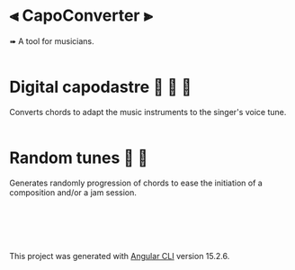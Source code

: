 # ⫷ CapoConverter ⫸

➠ A tool for musicians.
<br><br>

# Digital capodastre 🎸 🎻 🎤
Converts chords to adapt the music instruments to the singer's voice tune. 
<br><br>

# Random tunes 🎲 🎼
Generates randomly progression of chords to ease the initiation of a composition and/or a jam session.



<br><br><br><br>

This project was generated with [Angular CLI](https://github.com/angular/angular-cli) version 15.2.6.

